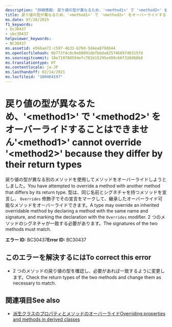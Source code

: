 ```yaml
---
description: "詳細情報: 戻り値の型が異なるため、'<method1>' で '<method2>' をオーバーライドすることはできません"
title: 戻り値の型が異なるため、'<method1>' で '<method2>' をオーバーライドすることはできません
ms.date: 07/20/2015
f1_keywords:
- bc30437
- vbc30437
helpviewer_keywords:
- BC30437
ms.assetid: e566ae72-c597-4b33-b70d-5d4ea879d644
ms.openlocfilehash: 6b772f4c8c0e08091dbfbbda825746697d0315fd
ms.sourcegitcommit: 10e719780594efc781b15295e499c66f316068b8
ms.translationtype: HT
ms.contentlocale: ja-JP
ms.lasthandoff: 02/14/2021
ms.locfileid: "100464197"
---
```

# <a name="method1-cannot-override-method2-because-they-differ-by-their-return-types"></a><span data-ttu-id="e85ea-103">戻り値の型が異なるため、'\<method1>' で '\<method2>' をオーバーライドすることはできません</span><span class="sxs-lookup"><span data-stu-id="e85ea-103">'\<method1>' cannot override '\<method2>' because they differ by their return types</span></span>

<span data-ttu-id="e85ea-104">戻り値の型が異なる別のメソッドを使用してメソッドをオーバーライドしようとしました。</span><span class="sxs-lookup"><span data-stu-id="e85ea-104">You have attempted to override a method with another method that differs by its return type.</span></span> <span data-ttu-id="e85ea-105">型は、同じ名前とシグネチャを持つメソッドを宣言し、 `Overrides` 修飾子でその宣言をマークして、継承したオーバーライド可能なメソッドをオーバーライドできます。</span><span class="sxs-lookup"><span data-stu-id="e85ea-105">A type may override an inherited overridable method by declaring a method with the same name and signature, and marking the declaration with the `Overrides` modifier.</span></span> <span data-ttu-id="e85ea-106">2 つのメソッドのシグネチャが一致する必要があります。</span><span class="sxs-lookup"><span data-stu-id="e85ea-106">The signatures of the two methods must match.</span></span>  
  
 <span data-ttu-id="e85ea-107">**エラー ID:** BC30437</span><span class="sxs-lookup"><span data-stu-id="e85ea-107">**Error ID:** BC30437</span></span>  
  
## <a name="to-correct-this-error"></a><span data-ttu-id="e85ea-108">このエラーを解決するには</span><span class="sxs-lookup"><span data-stu-id="e85ea-108">To correct this error</span></span>  
  
- <span data-ttu-id="e85ea-109">2 つのメソッドの戻り値の型を確認し、必要があれば一致するように変更します。</span><span class="sxs-lookup"><span data-stu-id="e85ea-109">Check the return types of the two methods and change them as necessary to match.</span></span>  
  
## <a name="see-also"></a><span data-ttu-id="e85ea-110">関連項目</span><span class="sxs-lookup"><span data-stu-id="e85ea-110">See also</span></span>

- [<span data-ttu-id="e85ea-111">派生クラスのプロパティとメソッドのオーバーライド</span><span class="sxs-lookup"><span data-stu-id="e85ea-111">Overriding properties and methods in derived classes</span></span>](../programming-guide/language-features/objects-and-classes/inheritance-basics.md#overriding-properties-and-methods-in-derived-classes)
